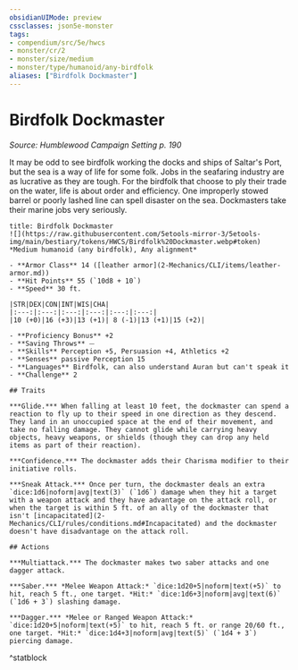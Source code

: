 ```yaml
---
obsidianUIMode: preview
cssclasses: json5e-monster
tags:
- compendium/src/5e/hwcs
- monster/cr/2
- monster/size/medium
- monster/type/humanoid/any-birdfolk
aliases: ["Birdfolk Dockmaster"]
---
```

# Birdfolk Dockmaster
*Source: Humblewood Campaign Setting p. 190*  

It may be odd to see birdfolk working the docks and ships of Saltar's Port, but the sea is a way of life for some folk. Jobs in the seafaring industry are as lucrative as they are tough. For the birdfolk that choose to ply their trade on the water, life is about order and efficiency. One improperly stowed barrel or poorly lashed line can spell disaster on the sea. Dockmasters take their marine jobs very seriously.

```ad-statblock
title: Birdfolk Dockmaster
![](https://raw.githubusercontent.com/5etools-mirror-3/5etools-img/main/bestiary/tokens/HWCS/Birdfolk%20Dockmaster.webp#token)
*Medium humanoid (any birdfolk), Any alignment*

- **Armor Class** 14 ([leather armor](2-Mechanics/CLI/items/leather-armor.md))
- **Hit Points** 55 (`10d8 + 10`)
- **Speed** 30 ft.

|STR|DEX|CON|INT|WIS|CHA|
|:---:|:---:|:---:|:---:|:---:|:---:|
|10 (+0)|16 (+3)|13 (+1)| 8 (-1)|13 (+1)|15 (+2)|

- **Proficiency Bonus** +2
- **Saving Throws** ⏤
- **Skills** Perception +5, Persuasion +4, Athletics +2
- **Senses** passive Perception 15
- **Languages** Birdfolk, can also understand Auran but can't speak it
- **Challenge** 2

## Traits

***Glide.*** When falling at least 10 feet, the dockmaster can spend a reaction to fly up to their speed in one direction as they descend. They land in an unoccupied space at the end of their movement, and take no falling damage. They cannot glide while carrying heavy objects, heavy weapons, or shields (though they can drop any held items as part of their reaction).

***Confidence.*** The dockmaster adds their Charisma modifier to their initiative rolls.

***Sneak Attack.*** Once per turn, the dockmaster deals an extra `dice:1d6|noform|avg|text(3)` (`1d6`) damage when they hit a target with a weapon attack and they have advantage on the attack roll, or when the target is within 5 ft. of an ally of the dockmaster that isn't [incapacitated](2-Mechanics/CLI/rules/conditions.md#Incapacitated) and the dockmaster doesn't have disadvantage on the attack roll.

## Actions

***Multiattack.*** The dockmaster makes two saber attacks and one dagger attack.

***Saber.*** *Melee Weapon Attack:* `dice:1d20+5|noform|text(+5)` to hit, reach 5 ft., one target. *Hit:* `dice:1d6+3|noform|avg|text(6)` (`1d6 + 3`) slashing damage.

***Dagger.*** *Melee or Ranged Weapon Attack:* `dice:1d20+5|noform|text(+5)` to hit, reach 5 ft. or range 20/60 ft., one target. *Hit:* `dice:1d4+3|noform|avg|text(5)` (`1d4 + 3`) piercing damage.
```
^statblock